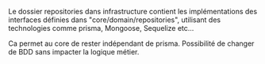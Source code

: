 Le dossier repositories dans infrastructure contient les implémentations
des interfaces définies dans "core/domain/repositories", 
utilisant des technologies comme prisma, Mongoose, Sequelize etc...

Ca permet au core de rester indépendant de prisma.
Possibilité de changer de BDD sans impacter la logique métier.